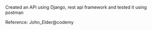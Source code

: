 Created an APi using Django, rest api framework and tested it using postman 

Reference: John_Elder@codemy
